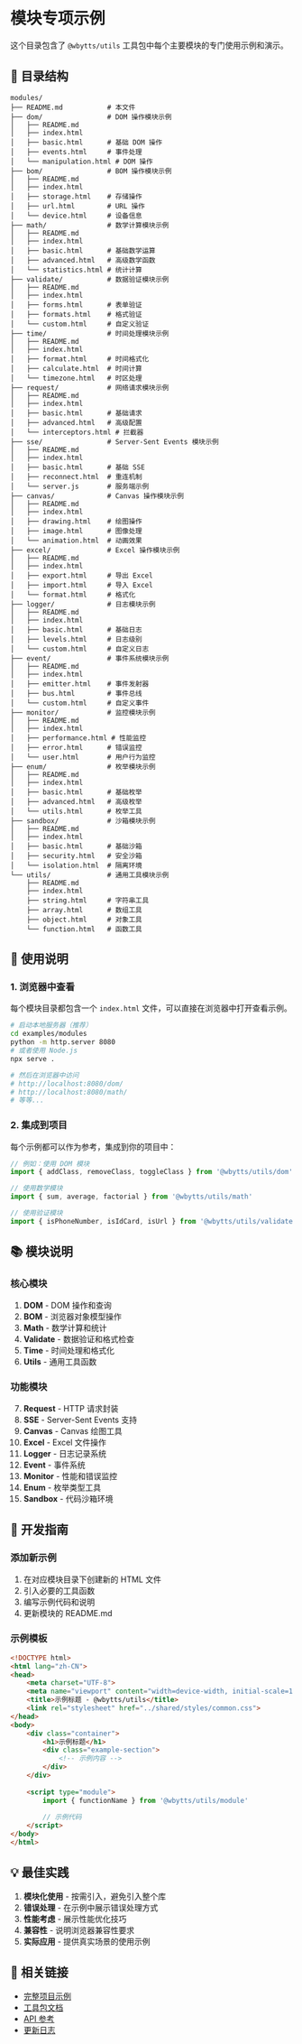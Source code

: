 # 模块专项示例

这个目录包含了 `@wbytts/utils` 工具包中每个主要模块的专门使用示例和演示。

## 📁 目录结构

```
modules/
├── README.md           # 本文件
├── dom/                # DOM 操作模块示例
│   ├── README.md
│   ├── index.html
│   ├── basic.html      # 基础 DOM 操作
│   ├── events.html     # 事件处理
│   └── manipulation.html # DOM 操作
├── bom/                # BOM 操作模块示例
│   ├── README.md
│   ├── index.html
│   ├── storage.html    # 存储操作
│   ├── url.html        # URL 操作
│   └── device.html     # 设备信息
├── math/               # 数学计算模块示例
│   ├── README.md
│   ├── index.html
│   ├── basic.html      # 基础数学运算
│   ├── advanced.html   # 高级数学函数
│   └── statistics.html # 统计计算
├── validate/           # 数据验证模块示例
│   ├── README.md
│   ├── index.html
│   ├── forms.html      # 表单验证
│   ├── formats.html    # 格式验证
│   └── custom.html     # 自定义验证
├── time/               # 时间处理模块示例
│   ├── README.md
│   ├── index.html
│   ├── format.html     # 时间格式化
│   ├── calculate.html  # 时间计算
│   └── timezone.html   # 时区处理
├── request/            # 网络请求模块示例
│   ├── README.md
│   ├── index.html
│   ├── basic.html      # 基础请求
│   ├── advanced.html   # 高级配置
│   └── interceptors.html # 拦截器
├── sse/                # Server-Sent Events 模块示例
│   ├── README.md
│   ├── index.html
│   ├── basic.html      # 基础 SSE
│   ├── reconnect.html  # 重连机制
│   └── server.js       # 服务端示例
├── canvas/             # Canvas 操作模块示例
│   ├── README.md
│   ├── index.html
│   ├── drawing.html    # 绘图操作
│   ├── image.html      # 图像处理
│   └── animation.html  # 动画效果
├── excel/              # Excel 操作模块示例
│   ├── README.md
│   ├── index.html
│   ├── export.html     # 导出 Excel
│   ├── import.html     # 导入 Excel
│   └── format.html     # 格式化
├── logger/             # 日志模块示例
│   ├── README.md
│   ├── index.html
│   ├── basic.html      # 基础日志
│   ├── levels.html     # 日志级别
│   └── custom.html     # 自定义日志
├── event/              # 事件系统模块示例
│   ├── README.md
│   ├── index.html
│   ├── emitter.html    # 事件发射器
│   ├── bus.html        # 事件总线
│   └── custom.html     # 自定义事件
├── monitor/            # 监控模块示例
│   ├── README.md
│   ├── index.html
│   ├── performance.html # 性能监控
│   ├── error.html      # 错误监控
│   └── user.html       # 用户行为监控
├── enum/               # 枚举模块示例
│   ├── README.md
│   ├── index.html
│   ├── basic.html      # 基础枚举
│   ├── advanced.html   # 高级枚举
│   └── utils.html      # 枚举工具
├── sandbox/            # 沙箱模块示例
│   ├── README.md
│   ├── index.html
│   ├── basic.html      # 基础沙箱
│   ├── security.html   # 安全沙箱
│   └── isolation.html  # 隔离环境
└── utils/              # 通用工具模块示例
    ├── README.md
    ├── index.html
    ├── string.html     # 字符串工具
    ├── array.html      # 数组工具
    ├── object.html     # 对象工具
    └── function.html   # 函数工具
```

## 🎯 使用说明

### 1. 浏览器中查看

每个模块目录都包含一个 `index.html` 文件，可以直接在浏览器中打开查看示例。

```bash
# 启动本地服务器（推荐）
cd examples/modules
python -m http.server 8080
# 或者使用 Node.js
npx serve .

# 然后在浏览器中访问
# http://localhost:8080/dom/
# http://localhost:8080/math/
# 等等...
```

### 2. 集成到项目

每个示例都可以作为参考，集成到你的项目中：

```javascript
// 例如：使用 DOM 模块
import { addClass, removeClass, toggleClass } from '@wbytts/utils/dom'

// 使用数学模块
import { sum, average, factorial } from '@wbytts/utils/math'

// 使用验证模块
import { isPhoneNumber, isIdCard, isUrl } from '@wbytts/utils/validate'
```

## 📚 模块说明

### 核心模块

1. **DOM** - DOM 操作和查询
2. **BOM** - 浏览器对象模型操作
3. **Math** - 数学计算和统计
4. **Validate** - 数据验证和格式检查
5. **Time** - 时间处理和格式化
6. **Utils** - 通用工具函数

### 功能模块

7. **Request** - HTTP 请求封装
8. **SSE** - Server-Sent Events 支持
9. **Canvas** - Canvas 绘图工具
10. **Excel** - Excel 文件操作
11. **Logger** - 日志记录系统
12. **Event** - 事件系统
13. **Monitor** - 性能和错误监控
14. **Enum** - 枚举类型工具
15. **Sandbox** - 代码沙箱环境

## 🔧 开发指南

### 添加新示例

1. 在对应模块目录下创建新的 HTML 文件
2. 引入必要的工具函数
3. 编写示例代码和说明
4. 更新模块的 README.md

### 示例模板

```html
<!DOCTYPE html>
<html lang="zh-CN">
<head>
    <meta charset="UTF-8">
    <meta name="viewport" content="width=device-width, initial-scale=1.0">
    <title>示例标题 - @wbytts/utils</title>
    <link rel="stylesheet" href="../shared/styles/common.css">
</head>
<body>
    <div class="container">
        <h1>示例标题</h1>
        <div class="example-section">
            <!-- 示例内容 -->
        </div>
    </div>
    
    <script type="module">
        import { functionName } from '@wbytts/utils/module'
        
        // 示例代码
    </script>
</body>
</html>
```

## 💡 最佳实践

1. **模块化使用** - 按需引入，避免引入整个库
2. **错误处理** - 在示例中展示错误处理方式
3. **性能考虑** - 展示性能优化技巧
4. **兼容性** - 说明浏览器兼容性要求
5. **实际应用** - 提供真实场景的使用示例

## 🔗 相关链接

- [完整项目示例](../)
- [工具包文档](../../README.md)
- [API 参考](../../docs/api/)
- [更新日志](../../CHANGELOG.md)
